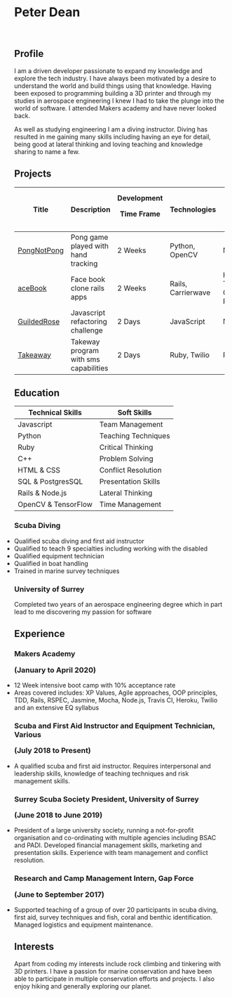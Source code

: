 <ul>
<h1> Peter Dean </h1>
<a href="https://sourcerer.io/peter2-71828"><img src="https://img.shields.io/badge/Ruby-219%20commits-orange.svg" alt=""></a>
<a href="https://sourcerer.io/peter2-71828"><img src="https://img.shields.io/badge/JavaScript-99%20commits-orange.svg" alt=""></a>
<a href="https://sourcerer.io/peter2-71828"><img src="https://img.shields.io/badge/HTML-77%20commits-orange.svg" alt=""></a>
<a href="https://sourcerer.io/peter2-71828"><img src="https://img.shields.io/badge/Python-56%20commits-orange.svg" alt=""></a>
<a href="https://sourcerer.io/peter2-71828"><img src="https://img.shields.io/badge/CSS-44%20commits-orange.svg" alt=""></a>
<a href="https://sourcerer.io/peter2-71828"><img src="https://img.shields.io/badge/C++-25%20commits-orange.svg" alt=""></a>

<h2> Profile </h2>
  I am a driven developer passionate to expand my knowledge and explore the tech industry. I have always been motivated by a desire to understand the world and build things using that knowledge. Having been exposed to programming building a 3D printer and through my studies in aerospace engineering I knew I had to take the plunge into the world of software. I attended Makers academy and have never looked back. <p>

  As well as studying engineering I am a diving instructor. Diving has resulted in me gaining many skills including having an eye for detail, being good at lateral thinking and loving teaching and knowledge sharing to name a few.

<h2> Projects </h2>

| Title | Description | Development<p>Time Frame | Technologies | Test Suits<p>CICDs |
| ----- | ----------- | ---------------------- | ------------ | ---------------- |
|[PongNotPong](https://github.com/Peter2-71828/PongNotPong)|Pong game played with hand tracking|2 Weeks|Python, OpenCV|N.A|
|[aceBook](https://github.com/Peter2-71828/aceBook-PingPong)|Face book clone rails apps|2 Weeks|Rails, Carrierwave|Heroku, Travis CI, Rspec|
|[GuildedRose](https://github.com/Peter2-71828/GildedRose-Refactoring-Kata)|Javascript refactoring challenge|2 Days|JavaScript|Mocha|
|[Takeaway](https://github.com/Peter2-71828/takeaway-challenge)|Takeway program with sms capabilities|2 Days|Ruby, Twilio|Rspec|

<h2> Education </h2>

| Technical Skills | Soft Skills |
| ---------------- | ----------- |
| Javascript | Team Management |
| Python | Teaching Techniques |
| Ruby | Critical Thinking |
| C++ | Problem Solving |
| HTML & CSS | Conflict Resolution |
| SQL & PostgresSQL | Presentation Skills |
| Rails & Node.js | Lateral Thinking |
| OpenCV & TensorFlow | Time Management |

<h3> Scuba Diving </h3>
<li>Qualified scuba diving and first aid instructor
<li>Qualified to teach 9 specialties including working with the disabled
<li>Qualified equipment technician
<li>Qualified in boat handling
<li>Trained in marine survey techniques

<h3> University of Surrey </h3>
Completed two years of an aerospace engineering degree which in part lead to me discovering my passion for software

<h2>Experience</h2>

<h3> Makers Academy <p>(January to April 2020)</h3>
  <li>12 Week intensive boot camp with 10% acceptance rate
  <li>Areas covered includes: XP Values, Agile approaches, OOP principles, TDD, Rails, RSPEC, Jasmine, Mocha, Node.js, Travis CI, Heroku, Twilio and an extensive EQ syllabus

<h3>Scuba and First Aid Instructor and Equipment Technician, Various<p>(July 2018 to Present)</h3>
  <li>A qualified scuba and first aid instructor. Requires interpersonal and leadership skills, knowledge of teaching techniques and risk management skills.

<h3>Surrey Scuba Society President, University of Surrey<p>(June 2018 to June 2019)</h3>
  <li>President of a large university society, running a not-for-profit organisation and co-ordinating with multiple agencies including BSAC and PADI. Developed financial management skills, marketing and presentation skills. Experience with team management and conflict resolution.

<h3>Research and Camp Management Intern, Gap Force<p>(June to September 2017)</h3>
  <li>Supported teaching of a group of over 20 participants in scuba diving, first aid, survey techniques and fish, coral and benthic identification. Managed logistics and equipment maintenance.

<h2> Interests </h2>
  Apart from coding my interests include rock climbing and tinkering with 3D printers. I have a passion for marine conservation and have been able to participate in multiple conservation efforts and projects. I also enjoy hiking and generally exploring our planet.
</ul>
